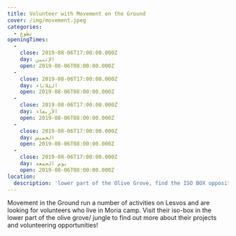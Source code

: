 ```yaml
---
title: Volunteer with Movement on the Ground
cover: /img/movement.jpeg
categories:
  - تطوع
openingTimes:
  - 
    close: 2019-08-06T17:00:00.000Z
    day: الإثنين
    open: 2019-08-06T08:00:00.000Z
  - 
    close: 2019-08-06T17:00:00.000Z
    day: الثلاثاء
    open: 2019-08-06T08:00:00.000Z
  - 
    close: 2019-08-06T17:00:00.000Z
    day: الأربعاء
    open: 2019-08-06T08:00:00.000Z
  - 
    close: 2019-08-06T17:00:00.000Z
    day: الخميس
    open: 2019-08-06T08:00:00.000Z
  - 
    close: 2019-08-06T17:00:00.000Z
    day: يوم الجمعة
    open: 2019-08-06T08:00:00.000Z
location:
  description: 'lower part of the Olive Grove, find the ISO BOX opposite SOMY'
---
```


Movement in the Ground run a number of activities on Lesvos and are looking for volunteers who live in Moria camp. Visit their iso-box in the lower part of the olive grove/ jungle to find out more about their projects and volunteering opportunities!